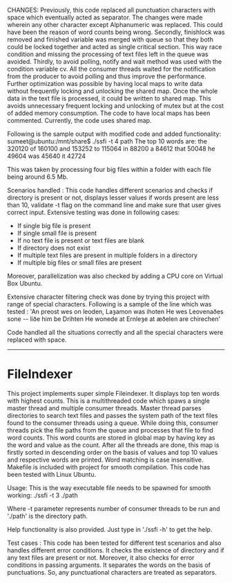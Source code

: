 CHANGES:
Previously, this code replaced all punctuation characters with space which eventually acted as separator. The changes were made wherein any other character except Alphanumeric was replaced. This could have been the reason of word counts being wrong. 
Secondly, finishlock was removed and finished variable was merged with queue so that they both could be locked together and acted as single critical section. This way race condition and missing the processing of text files left in the queue was avoided. 
Thirdly, to avoid polling, notify and wait method was used with the condition variable cv. All the consumer threads waited for the notification from the producer to avoid polling and thus improve the performance.
Further optimization was possible by having local maps to write data without frequently locking and unlocking the shared map. Once the whole data in the text file is processed, it could be written to shared map. This avoids unnecessary frequent locking and unlocking of mutex but at the cost of added memory consumption. The code to have local maps has been commented. Currently, the code uses shared map.

Following is the sample output with modified code and added functionality:
sumeet@ubuntu:/mnt/share$ ./ssfi -t 4 path
The top 10 words are:
the	320120
of	160100
and	153252
to	115064
in	88200
a	84612
that	50048
he	49604
was	45640
it	42724

This was taken by processing four big files within a folder with each file being around 6.5 Mb.

Scenarios handled :
This code handles different scenarios and checks if directory is present or not, displays lesser values if words present are less than 10, validate -t flag on the command line and make sure that user gives correct input.
Extensive testing was done in following cases:
- If single big file is present
- If single small file is present
- If no text file is present or text files are blank
- If directory does not exist
- If multiple text files are present in multiple folders in a directory
- If multiple big files or small files are present

Moreover, parallelization was also checked by adding a CPU core on Virtual Box Ubuntu.

Extensive character filtering check was done by trying this project with range of special characters. Following is a sample of the line which was tested :
'An preost wes on leoden, Laȝamon was ihoten
He wes Leovenaðes sone -- liðe him be Drihten
He wonede at Ernleȝe at æðelen are chirechen'

Code handled all the situations correctly and all the special characters were replaced with space.

--------------------------------------------------------------------------

# FileIndexer

This project implements super simple Fileindexer. It displays top ten words with highest counts. This is a multithreaded code which spaws a single master thread and multiple consumer threads. Master thread parses directories to search text files and passes the system path of the text files found to the consumer threads using a queue. While doing this, consumer threads pick the file paths from the queue and processes that file to find word counts. This word counts are stored in global map by having key as the word and value as the count. After all the threads are done, this map is firstly sorted in descending order on the basis of values and top 10 values and respective words are printed. Word matching is case insensitive. Makefile is included with project for smooth compilation. This code has been tested with Linux Ubuntu.

Usage:
This is the way executable file needs to be spawned for smooth working:
./ssfi -t 3 ./path

Where -t parameter represents number of consumer threads to be run and './path' is the directory path.

Help functionality is also provided. Just type in './ssfi -h' to get the help.

Test cases :
This code has been tested for different test scenarios and also handles different error conditions. It checks the existence of directory and if any text files are present or not. Moreover, it also checks for error conditions in passing arguments. It separates the words on the basis of punctuations. So, any punctuational characters are treated as separators.


